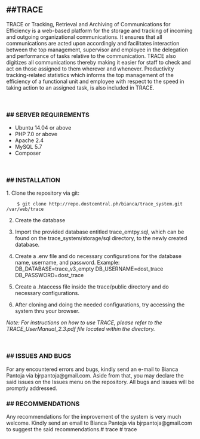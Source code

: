 <h2>##TRACE</h2>

<p>TRACE or Tracking, Retrieval and Archiving of Communications for Efficiency is a web-based platform for the storage and tracking of incoming and outgoing organizational communications. It ensures that all communications are acted upon accordingly and facilitates interaction between the top management, supervisor and employee in the delegation and performance of tasks relative to the communication. TRACE also digitizes all communications thereby making it easier for staff to check and act on those assigned to them wherever and whenever. Productivity tracking-related statistics which informs the top management of the efficiency of a functional unit and employee with respect to the speed in taking action to an assigned task, is also included in TRACE.</p>

<br>
<h3>## SERVER REQUIREMENTS</h3>

- Ubuntu 14.04 or above
- PHP 7.0 or above
- Apache 2.4
- MySQL 5.7
- Composer

<br>
<h3>## INSTALLATION</h3>
1. Clone the repository via git:

		$ git clone http://repo.dostcentral.ph/bianca/trace_system.git /var/web/trace

2. Create the database

3. Import the provided database entitled trace_emtpy.sql, which can be found on the trace_system/storage/sql directory, to the newly created database.

4. Create a .env file and do necessary configurations for the database name, username, and password.
	Example:
		DB_DATABASE=trace_v3_empty
		DB_USERNAME=dost_trace
		DB_PASSWORD=dost_trace

5. Create a .htaccess file inside the trace/public directory and do necessary configurations.

6. After cloning and doing the needed configurations, try accessing the system thru your browser.

<i>Note: For instructions on how to use TRACE, please refer to the TRACE_UserManual_2.3.pdf file located within the directory.</i>

<br>
<h3>## ISSUES AND BUGS</h3>
For any encountered errors and bugs, kindly send an e-mail to Bianca Pantoja via bjrpantoja@gmail.com. Aside from that, you may declare the said issues on the Issues menu on the repository. All bugs and issues will be promptly addressed.

<br>
<h3>## RECOMMENDATIONS</h3>
Any recommendations for the improvement of the system is very much welcome. Kindly send an email to Bianca Pantoja via bjrpantoja@gmail.com to suggest the said recommendations.# trace
# trace
